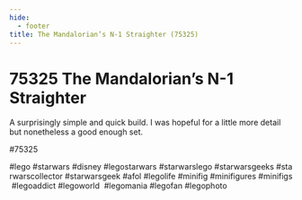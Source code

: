 ```yaml
---
hide:
  - footer
title: The Mandalorian’s N-1 Straighter (75325)
---
```


# 75325 The Mandalorian’s N-1 Straighter

A surprisingly simple and quick build. I was hopeful for a little more detail but nonetheless a good enough set. 

#75325 
 
 
#lego #starwars #disney #legostarwars #starwarslego #starwarsgeeks #starwarscollector #starwarsgeek #afol #legolife #minifig #minifigures #minifigs #legoaddict #legoworld  #legomania #legofan #legophoto 


